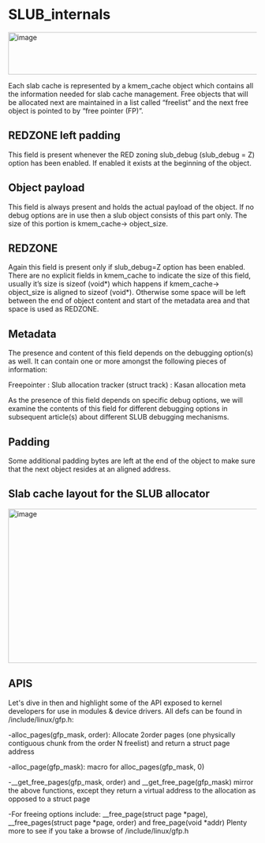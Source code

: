 # SLUB_internals

<img width="860" height="86" alt="image" src="https://github.com/user-attachments/assets/697e223b-96c6-48b1-9e3c-8f920fc2bebd" />

Each slab cache is represented by a kmem_cache object which contains all the information needed for slab cache management.
Free objects that will be allocated next are maintained in a list called “freelist” and the next free object is pointed to by “free pointer (FP)”.

## REDZONE left padding
This field is present whenever the RED zoning slub_debug (slub_debug = Z) option has been enabled. If enabled it exists at the beginning of the object.

## Object payload
This field is always present and holds the actual payload of the object. If no debug options are in use then a slub object consists of this part only. The size of this portion is kmem_cache→ object_size.

## REDZONE

Again this field is present only if slub_debug=Z option has been enabled. There are no explicit fields in kmem_cache to indicate the size of this field, usually it’s size is sizeof (void*) which happens if kmem_cache→ object_size is aligned to sizeof (void*). Otherwise some space will be left between the end of object content and start of the metadata area and that space is used as REDZONE. 

## Metadata

The presence and content of this field depends on the debugging option(s) as well. It can contain one or more amongst the following pieces of information:

Freepointer : Slub allocation tracker (struct track) : Kasan allocation meta

As the presence of this field depends on specific debug options, we will examine the contents of this field for different debugging options in subsequent article(s) about different SLUB debugging mechanisms.

## Padding
Some additional padding bytes are left at the end of the object to make sure that the next object resides at an aligned address.

## Slab cache layout for the SLUB allocator

<img width="680" height="313" alt="image" src="https://github.com/user-attachments/assets/a7ffe09c-062a-47c6-8337-451101e53c33" />

## APIS

Let's dive in then and highlight some of the API exposed to kernel developers for use in modules & device drivers. All defs can be found in /include/linux/gfp.h:  

-alloc_pages(gfp_mask, order): Allocate 2order pages (one physically contiguous chunk from the order N freelist) and return a struct page address

-alloc_page(gfp_mask): macro for alloc_pages(gfp_mask, 0)

-__get_free_pages(gfp_mask, order) and __get_free_page(gfp_mask) mirror the above functions, except they return a virtual address to the allocation as opposed to a struct page

-For freeing options include: __free_page(struct page *page), __free_pages(struct page *page, order) and free_page(void *addr)
Plenty more to see if you take a browse of /include/linux/gfp.h
